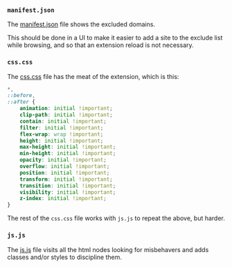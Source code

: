### `manifest.json`

The [manifest.json](manifest.json) file shows the excluded domains.

This should be done in a UI
to make it easier to add a site to the exclude list while browsing,
and so that an extension reload is not necessary.

### `css.css`

The [css.css](css.css) file has the meat of the extension,
which is this:

```css
*,
::before,
::after {
    animation: initial !important;
    clip-path: initial !important;
    contain: initial !important;
    filter: initial !important;
    flex-wrap: wrap !important;
    height: initial !important;
    max-height: initial !important;
    min-height: initial !important;
    opacity: initial !important;
    overflow: initial !important;
    position: initial !important;
    transform: initial !important;
    transition: initial !important;
    visibility: initial !important;
    z-index: initial !important;
}
```

The rest of the `css.css` file works with `js.js` to repeat the above, but harder.

### `js.js`

The [js.js](js.js) file visits all the html nodes looking for misbehavers
and adds classes and/or styles to discipline them.
